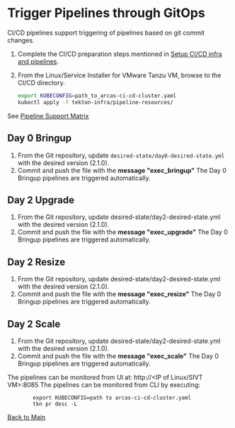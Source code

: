 # Trigger Pipelines through GitOps

CI/CD pipelines support triggering of pipelines based on git commit changes.

1. Complete the CI/CD preparation steps mentioned in [Setup CI/CD infra and pipelines](../preparefortektonpipelines.md). 
2. From the Linux/Service Installer for VMware Tanzu VM, browse to the CI/CD directory.

   ```sh
   export KUBECONFIG=path_to_arcas-ci-cd-cluster.yaml
   kubectl apply -f tekton-infra/pipeline-resources/
   ```
See [Pipeline Support Matrix](../README.md)

## Day 0 Bringup
1. From the Git repository, update `desired-state/day0-desired-state.yml` with the desired version (2.1.0). 
2. Commit and push the file with the **message "exec_bringup"**
The Day 0 Bringup pipelines are triggered automatically.

## Day 2 Upgrade
1. From the Git repository, update desired-state/day2-desired-state.yml with the desired version (2.1.0). 
2. Commit and push the file with the **message "exec_upgrade"**
The Day 0 Bringup pipelines are triggered automatically.

## Day 2 Resize
1. From the Git repository, update desired-state/day2-desired-state.yml with the desired version (2.1.0). 
2. Commit and push the file with the **message "exec_resize"**
The Day 0 Bringup pipelines are triggered automatically.

## Day 2 Scale
1. From the Git repository, update desired-state/day2-desired-state.yml with the desired version (2.1.0). 
2. Commit and push the file with the **message "exec_scale"**
The Day 0 Bringup pipelines are triggered automatically.

The pipelines can be monitored from UI at:  http://<IP of Linux/SIVT VM>:8085
The pipelines can be monitored from CLI by executing:

            export KUBECONFIG=path to arcas-ci-cd-cluster.yaml
            tkn pr desc -L    
            
[Back to Main](../README.md)

